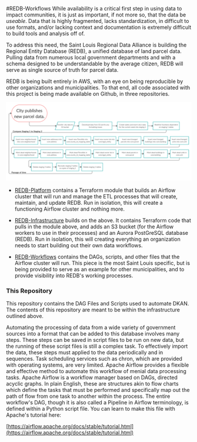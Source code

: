 #REDB-Workflows
While availability is a critical first step in using data to impact communities, it is just as important, if not more so, that the data be _useable_. Data that is highly fragmented, lacks standardization, in difficult to use formats, and/or lacking context and documentation is extremely difficult to build tools and analysis off of.

To address this need, the Saint Louis Regional Data Alliance is building the Regional Entity Database (REDB), a unified database of land parcel data. Pulling data from numerous local government departments and with a schema designed to be understandable by the average citizen, REDB will serve as single source of truth for parcel data.

REDB is being built entirely in AWS, with an eye on being reproducible by other organizations and municipalities. To that end, all code associated with this project is being made available on Github, in three repositories.

<img src="REDB ELT Workflow.jpg" width="900">

* [REDB-Platform](https://github.com/stlrda/REDB-Platform) contains a Terraform module that builds an Airflow cluster that will run and manage the ETL processes that will create, maintain, and update REDB. Run in isolation, this will create a functioning Airflow cluster and nothing more.

* [REDB-Infrastructure](https://github.com/stlrda/REDB-Infrastructure) builds on the above. It contains Terraform code that pulls in the module above, and adds an S3 bucket (for the Airflow workers to use in their processes) and an Aurora PostGreSQL database (REDB). Run in isolation, this will creating everything an organization needs to start building out their own data workflows.

* [REDB-Workflows](https://github.com/stlrda/REDB-Workflows) contains the DAGs, scripts, and other files that the Airflow cluster will run. This piece is the most Saint Louis specific, but is being provided to serve as an example for other municipalities, and to provide visibility into REDB's working processes.
### This Repository
This repository contains the DAG Files and Scripts used to automate DKAN. The contents of this repository are meant to be within the infrastructure outlined above.

Automating the processing of data from a wide variety of government sources into a format that can be added to this database involves many steps. These steps can be saved in script files to be run on new data, but the running of these script files is still a complex task. To effectively import the data, these steps must applied to the data periodically and in sequences. Task scheduling services such as chron, which are provided with operating systems, are very limited. Apache Airflow provides a flexible and effective method to automate this workflow of menial data processing tasks.
Apache Airflow is a workflow manager based on DAGs, directed acyclic graphs. In plain English, these are structures akin to flow charts which define the tasks that must be performed and specifically map out the path of flow from one task to another within the process. The entire workflow's DAG, though it is also called a Pipeline in Airflow terminology, is defined within a Python script file. You can learn to make this file with Apache's tutorial here:

[https://airflow.apache.org/docs/stable/tutorial.html](https://airflow.apache.org/docs/stable/tutorial.html)
